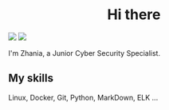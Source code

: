 <div id="main">
  <h1 align="center"> Hi there</h1>

  <div id="badges">
    <a href="mailto:zhtkus@ya.ru"><img src="https://img.shields.io/badge/-zhtkus%40ya.ru-F9DB60?style=flat"></a>
    <a href="https://t.me/zhtkus" ref="nofollow"><img src="https://img.shields.io/badge/Telegram-blue?style=flat&logo=Telegram"></a>
  </div>
  <div id="aboutme">
    <p>I'm Zhania, a Junior Cyber Security Specialist.</p>
  </div>

  <h2>My skills</h2>
  <div id="skillset">
    <p> Linux, Docker, Git, Python, MarkDown, ELK ...
    </p>
  </div>
</div>
